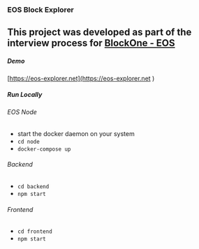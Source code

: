 ### EOS Block Explorer

This project was developed as part of the interview process for [BlockOne - EOS](https://eos.io)
---

##### Demo
[https://eos-explorer.net](https://eos-explorer.net )


##### Run Locally
###### EOS Node
* start the docker daemon on your system
* `cd node`
* `docker-compose up`

###### Backend
* `cd backend`
* `npm start`

###### Frontend
* `cd frontend`
* `npm start`

